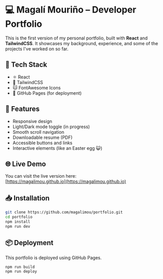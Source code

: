 # 💻 Magalí Mouriño – Developer Portfolio

This is the first version of my personal portfolio, built with **React** and **TailwindCSS**. It showcases my background, experience, and some of the projects I've worked on so far.

## 🚀 Tech Stack

- ⚛️ React
- 🎨 TailwindCSS
- 🐱 FontAwesome Icons
- 📄 GitHub Pages (for deployment)

## 📂 Features

- Responsive design
- Light/Dark mode toggle (in progress)
- Smooth scroll navigation
- Downloadable resume (PDF)
- Accessible buttons and links
- Interactive elements (like an Easter egg 😺)

## 🌐 Live Demo

You can visit the live version here:  
[https://magalimou.github.io](https://magalimou.github.io)

## 📥 Installation

```bash
git clone https://github.com/magalimou/portfolio.git
cd portfolio
npm install
npm run dev
```

## 📦 Deployment
This portfolio is deployed using GitHub Pages.

```bash
npm run build
npm run deploy
```